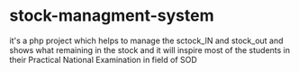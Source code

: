 # stock-managment-system
it's a php project which helps to manage the sctock_IN and stock_out and shows what remaining in the stock
and it will inspire most of the students in their Practical National Examination in field of SOD
